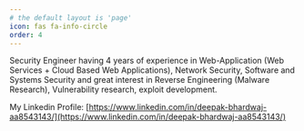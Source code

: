 ```yaml
---
# the default layout is 'page'
icon: fas fa-info-circle
order: 4
---
```


Security Engineer having 4 years of experience in Web-Application (Web Services + Cloud Based Web Applications), Network Security, Software and Systems Security and great interest in Reverse Engineering (Malware Research), Vulnerability research, exploit development.

My Linkedin Profile: [https://www.linkedin.com/in/deepak-bhardwaj-aa8543143/](https://www.linkedin.com/in/deepak-bhardwaj-aa8543143/)

